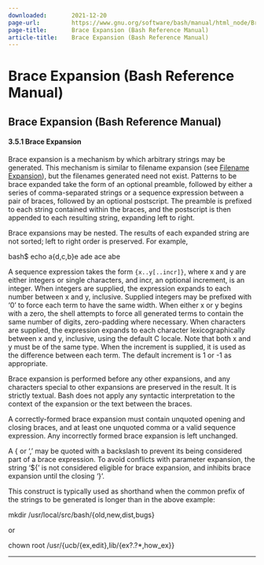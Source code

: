 ```yaml
---
downloaded:       2021-12-20
page-url:         https://www.gnu.org/software/bash/manual/html_node/Brace-Expansion.html
page-title:       Brace Expansion (Bash Reference Manual)
article-title:    Brace Expansion (Bash Reference Manual)
---
```

# Brace Expansion (Bash Reference Manual)

Brace Expansion (Bash Reference Manual)
---

#### 3.5.1 Brace Expansion

Brace expansion is a mechanism by which arbitrary strings may be generated. This mechanism is similar to filename expansion (see [Filename Expansion][1]), but the filenames generated need not exist. Patterns to be brace expanded take the form of an optional preamble, followed by either a series of comma-separated strings or a sequence expression between a pair of braces, followed by an optional postscript. The preamble is prefixed to each string contained within the braces, and the postscript is then appended to each resulting string, expanding left to right.

Brace expansions may be nested. The results of each expanded string are not sorted; left to right order is preserved. For example,

bash$ echo a{d,c,b}e
ade ace abe

A sequence expression takes the form `{x..y[..incr]}`, where x and y are either integers or single characters, and incr, an optional increment, is an integer. When integers are supplied, the expression expands to each number between x and y, inclusive. Supplied integers may be prefixed with ‘0’ to force each term to have the same width. When either x or y begins with a zero, the shell attempts to force all generated terms to contain the same number of digits, zero-padding where necessary. When characters are supplied, the expression expands to each character lexicographically between x and y, inclusive, using the default C locale. Note that both x and y must be of the same type. When the increment is supplied, it is used as the difference between each term. The default increment is 1 or -1 as appropriate.

Brace expansion is performed before any other expansions, and any characters special to other expansions are preserved in the result. It is strictly textual. Bash does not apply any syntactic interpretation to the context of the expansion or the text between the braces.

A correctly-formed brace expansion must contain unquoted opening and closing braces, and at least one unquoted comma or a valid sequence expression. Any incorrectly formed brace expansion is left unchanged.

A { or ‘,’ may be quoted with a backslash to prevent its being considered part of a brace expression. To avoid conflicts with parameter expansion, the string ‘${’ is not considered eligible for brace expansion, and inhibits brace expansion until the closing ‘}’.

This construct is typically used as shorthand when the common prefix of the strings to be generated is longer than in the above example:

mkdir /usr/local/src/bash/{old,new,dist,bugs}

or

chown root /usr/{ucb/{ex,edit},lib/{ex?.?\*,how\_ex}}

---

[1]: https://www.gnu.org/software/bash/manual/html_node/Filename-Expansion.html

